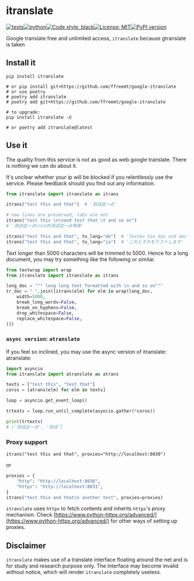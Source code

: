 # itranslate
[![tests](https://github.com/ffreemt/google-itranslate/actions/workflows/routine-tests.yml/badge.svg)](https://github.com/ffreemt/google-itranslate/actions)[![python](https://img.shields.io/static/v1?label=python+&message=3.7%2B&color=blue)](https://img.shields.io/static/v1?label=python+&message=3.7%2B&color=blue)[![Code style: black](https://img.shields.io/badge/code%20style-black-000000.svg)](https://github.com/psf/black)[![License: MIT](https://img.shields.io/badge/License-MIT-yellow.svg)](https://opensource.org/licenses/MIT)[![PyPI version](https://badge.fury.io/py/itranslate.svg)](https://badge.fury.io/py/itranslate)

Google translate free and unlimited access, `itranslate` because gtranslate is taken

## Install it

```shell
pip install itranslate

# or pip install git+https://github.com/ffreemt/google-itranslate
# or use poetry
# poetry add itranslate
# poetry add git+https://github.com/ffreemt/google-itranslate

# to upgrade:
pip install itranslate -U

# or poetry add itranslate@latest
```

## Use it

The quality from this service is not as good as web google translate. There is nothing we can do about it.

It's unclear whether your ip will be blocked if you relentlessly use the service. Please feedback should you find out any information.

```python
from itranslate import itranslate as itrans

itrans("test this and that")  # '测试这一点'

# new lines are preserved, tabs are not
itrans("test this \n\nand test that \t and so on")
# '测试这一点\n\n并测试这一点等等'

itrans("test this and that", to_lang="de")  # 'Testen Sie das und das'
itrans("test this and that", to_lang="ja")  # 'これとそれをテストします'
```

Text longer than 5000 characters will be trimmed to 5000. Hence for a long document, you may try something like the following or similar.
```python
from textwrap import wrap
from itranslate import itranslate as itrans

long_doc = """ long long text formatted with \n and so on"""
tr_doc = " ".join([itrans(elm) for elm in wrap(long_doc,
    width=5000,
    break_long_words=False,
    break_on_hyphens=False,
    drop_whitespace=False,
    replace_whitespace=False,
)])
```

### `async version`: `atranslate`
If you feel so inclined, you may use the async version of itranslate: atranslate:
```python
import asyncio
from itranslate import atranslate as atrans

texts = ["test this", "test that"]
coros = [atrans(elm) for elm in texts]

loop = asyncio.get_event_loop()

trtexts = loop.run_until_complete(asyncio.gather(*coros))

print(trtexts)
# ['测试这一点', '测试']
```

### Proxy support
```
itrans("test this and that", proxies="http://localhost:8030")
```
or
```python
proxies = {
    "http": "http://localhost:8030",
    "https": "http://localhost:8031",
}
itrans("test this and that\n another test", proxies=proxies)
```

`itranslate` uses ``httpx`` to fetch contents and inherits ``httpx``'s proxy mechanism. Check [https://www.python-httpx.org/advanced/](https://www.python-httpx.org/advanced/) for other ways of setting up proxies.

## Disclaimer
``itranslate`` makes use of a translate interface floating around the net and is for study and research purpose only. The interface may become invalid without notice, which will render ``itranslate`` completely useless.
